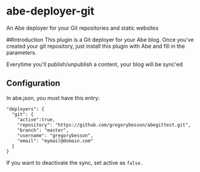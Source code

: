 # abe-deployer-git
An Abe deployer for your Git repositories and static websites

##Introduction
This plugin is a Git deployer for your Abe blog. Once you've created your git repository, just install this plugin with Abe and fill in the parameters.

Everytime you'll publish/unpublish a content, your blog will be sync'ed 

## Configuration
In abe.json, you must have this entry:

```
"deployers": {
  "git": {
    "active":true,
    "repository": "https://github.com/gregorybesson/abegittest.git",
    "branch": "master",
    "username": "gregorybesson",
    "email": "mymail@domain.com"
  }
}
```
If you want to deactivate the sync, set active as ```false.```
